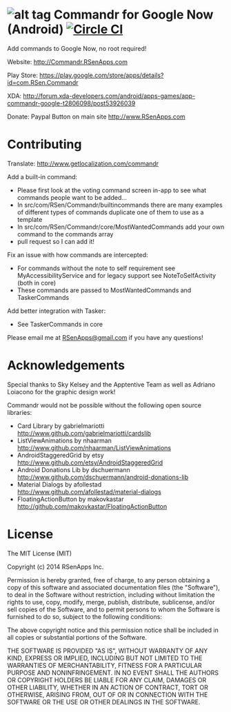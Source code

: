 ![alt tag](http://commandr.rsenapps.com/commandrfeature.jpg)
Commandr for Google Now (Android) [![Circle CI](https://circleci.com/gh/RSenApps/Commandr-Android.svg?style=svg)](https://circleci.com/gh/RSenApps/Commandr-Android)
================

Add commands to Google Now, no root required!

Website: http://Commandr.RSenApps.com

Play Store: https://play.google.com/store/apps/details?id=com.RSen.Commandr

XDA: http://forum.xda-developers.com/android/apps-games/app-commandr-google-t2806098/post53926039

Donate: Paypal Button on main site http://www.RSenApps.com

Contributing
================

Translate: http://www.getlocalization.com/commandr

Add a built-in command:
 - Please first look at the voting command screen in-app to see what commands people want to be added...
 - In src/com/RSen/Commandr/builtincommands there are many examples of different types of commands duplicate one of them to use as a template
 - In src/com/RSen/Commandr/core/MostWantedCommands add your own command to the commands array
 - pull request so I can add it!
 
Fix an issue with how commands are intercepted:
 - For commands without the note to self requirement see MyAccessibilityService and for legacy support see NoteToSelfActivity (both in core)
 - These commands are passed to MostWantedCommands and TaskerCommands
 
Add better integration with Tasker:
 - See TaskerCommands in core
 
Please email me at RSenApps@gmail.com if you have any questions!

Acknowledgements
================

Special thanks to Sky Kelsey and the Apptentive Team as well as Adriano Loiacono for the graphic design work!

Commandr would not be possible without the following open source libraries:
 - Card Library by gabrielmariotti http://www.github.com/gabrielmariotti/cardslib
 - ListViewAnimations by nhaarman http://www.github.com/nhaarman/ListViewAnimations
 - AndroidStaggeredGrid by etsy  http://www.github.com/etsy/AndroidStaggeredGrid
 - Android Donations Lib by dschuermann http://www.github.com/dschuermann/android-donations-lib
 - Material Dialogs by afollestad http://www.github.com/afollestad/material-dialogs
 - FloatingActionButton by makovkastar http://github.com/makovkastar/FloatingActionButton

License
================
The MIT License (MIT)

Copyright (c) 2014 RSenApps Inc.

Permission is hereby granted, free of charge, to any person obtaining a copy
of this software and associated documentation files (the "Software"), to deal
in the Software without restriction, including without limitation the rights
to use, copy, modify, merge, publish, distribute, sublicense, and/or sell
copies of the Software, and to permit persons to whom the Software is
furnished to do so, subject to the following conditions:

The above copyright notice and this permission notice shall be included in all
copies or substantial portions of the Software.

THE SOFTWARE IS PROVIDED "AS IS", WITHOUT WARRANTY OF ANY KIND, EXPRESS OR
IMPLIED, INCLUDING BUT NOT LIMITED TO THE WARRANTIES OF MERCHANTABILITY,
FITNESS FOR A PARTICULAR PURPOSE AND NONINFRINGEMENT. IN NO EVENT SHALL THE
AUTHORS OR COPYRIGHT HOLDERS BE LIABLE FOR ANY CLAIM, DAMAGES OR OTHER
LIABILITY, WHETHER IN AN ACTION OF CONTRACT, TORT OR OTHERWISE, ARISING FROM,
OUT OF OR IN CONNECTION WITH THE SOFTWARE OR THE USE OR OTHER DEALINGS IN THE
SOFTWARE.
